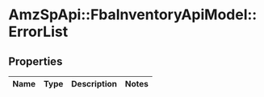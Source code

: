 # AmzSpApi::FbaInventoryApiModel::ErrorList

## Properties
Name | Type | Description | Notes
------------ | ------------- | ------------- | -------------


